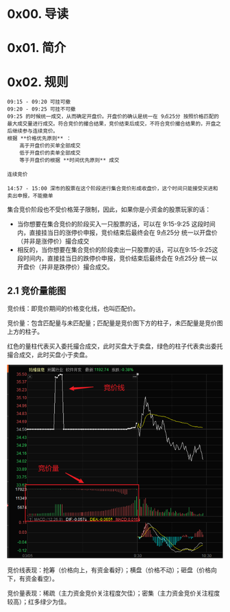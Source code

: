 # 0x00. 导读

# 0x01. 简介

# 0x02. 规则

```
09:15 - 09:20 可挂可撤
09:20 - 09:25 可挂不可撤
09:25 的时候统一成交，从而确定开盘价。开盘价的确认是统一在 9点25分 按照价格匹配的最大成交量进行成交。符合竞价的撮合结果，竞价结束后成交，不符合竞价撮合结果的，开盘之后继续参与连续竞价。
根据 **价格优先原则** ：
    高于开盘价的买单全部成交
    低于开盘价的卖单全部成交
    等于开盘价的根据 **时间优先原则** 成交

连续竞价

14:57 - 15:00 深市的股票在这个阶段进行集合竞价形成收盘价，这个时间只能接受买进和卖出申报，不能撤单
```

集合竞价阶段也不受价格笼子限制，因此，如果你是小资金的股票玩家的话：
- 当你想要在集合竞价的阶段买入一只股票的话，可以在 9:15-9:25 这段时间内，直接挂当日的涨停价申报，竞价结束后最终会在 9点25分 统一以开盘价（并非是涨停价）撮合成交
- 相反的，当你想要在集合竞价的阶段卖出一只股票的话，可以在9:15-9:25这段时间内，直接挂当日的跌停价申报，竞价结束后最终会在 9点25分 统一以开盘价（并非是跌停价）撮合成交。

## 2.1 竞价量能图

竞价线：即竞价期间的价格变化线，也叫匹配价。

竞价量：包含匹配量与未匹配量；匹配量是竞价图下方的柱子，未匹配量是竞价图上方的柱子。

红色的量柱代表买入委托撮合成交，此时买盘大于卖盘，绿色的柱子代表卖出委托撮合成交，此时买盘小于卖盘。

![Alt text](../../pic/gu1.png)

竞价线表现：抢筹（价格向上，有资金看好）；横盘（价格不动）；砸盘（价格向下，有资金看空）。

竞价量表现：稀疏（主力资金竞价关注程度欠佳）；密集（主力资金竞价关注程度较高）；红多绿少为佳。